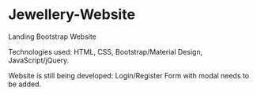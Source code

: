 # Jewellery-Website
Landing Bootstrap Website

Technologies used: HTML, CSS, Bootstrap/Material Design, JavaScript/jQuery.

Website is still being developed: Login/Register Form with modal needs to be added.
